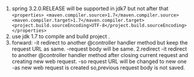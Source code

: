 1.   spring 3.2.0.RELEASE will be supported in jdk7 but not after that
     `<properties>
     <maven.compiler.source>1.7</maven.compiler.source>
     <maven.compiler.target>1.7</maven.compiler.target>
     <project.build.sourceEncoding>UTF-8</project.build.sourceEncoding>
     </properties>`
2. use jdk 1.7 to compile and build project .
3. forward:
-it redirect to another @controller handler method but keep the request URL as same.
-request body  will be same.
2.redirect
-it redirect to another @controller handler method after closing current request and creating new web request.
-so request URL will be changed to new one
-as new web request is created so,previous request body is not saved.